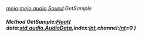 _[mojo](../../modules/mojo/mojo-module.md):[mojo.audio](../../modules/mojo/mojo-audio.md).[Sound](../../modules/mojo/mojo-audio-sound.md).GetSample_
##### Method GetSample:[Float](../../modules/wonkey/wonkey-types-float.md)( data:[std.audio.AudioData](../../modules/std/std-audio-audiodata.md),index:[Int](../../modules/wonkey/wonkey-types-int.md),channel:[Int](../../modules/wonkey/wonkey-types-int.md)=0 )
